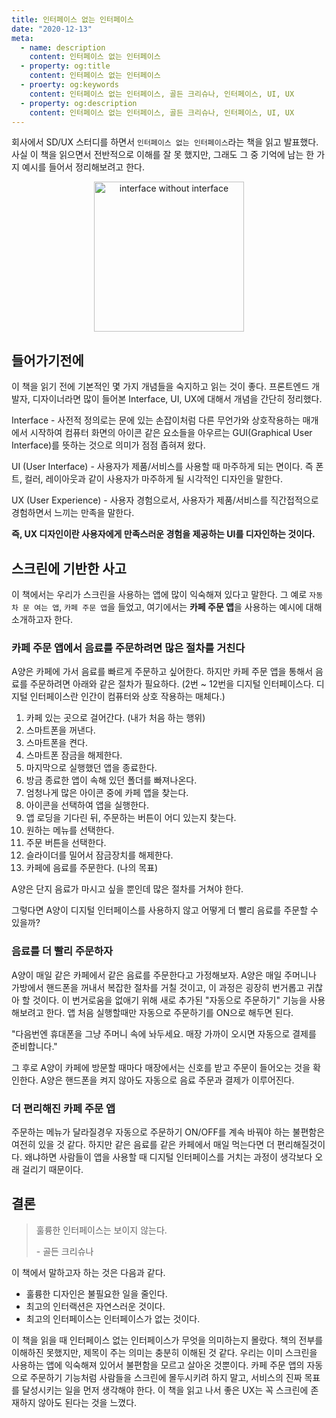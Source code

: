 ```yaml
---
title: 인터페이스 없는 인터페이스
date: "2020-12-13"
meta:
  - name: description
    content: 인터페이스 없는 인터페이스
  - property: og:title
    content: 인터페이스 없는 인터페이스
  - proerty: og:keywords
    content: 인터페이스 없는 인터페이스, 골든 크리슈나, 인터페이스, UI, UX
  - property: og:description
    content: 인터페이스 없는 인터페이스, 골든 크리슈나, 인터페이스, UI, UX
---
```


회사에서 SD/UX 스터디를 하면서 `인터페이스 없는 인터페이스`라는 책을 읽고 발표했다. 사실 이 책을 읽으면서 전반적으로 이해를 잘 못 했지만, 그래도 그 중 기억에 남는 한 가지 예시를 들어서 정리해보려고 한다.

<center>
  <figure>
    <img src="https://mblogthumb-phinf.pstatic.net/MjAxODExMTJfNjYg/MDAxNTQxOTU2OTc1MjA2.p77CnXh_ul6Y7z7XScb6GAq2iBu9zwOYb1mZS9eF3sEg.DIH0y7q-_qaMMBvku-_zdHiPrP25QJ0UHnlpv5yJMyQg.JPEG.jia-opal/L.jpg?type=w800" alt="interface without interface" width="240px">
  </figure>
</center>

## 들어가기전에

이 책을 읽기 전에 기본적인 몇 가지 개념들을 숙지하고 읽는 것이 좋다. 프론트엔드 개발자, 디자이너라면 많이 들어본 Interface, UI, UX에 대해서 개념을 간단히 정리했다.

Interface - 사전적 정의로는 문에 있는 손잡이처럼 다른 무언가와 상호작용하는 매개에서 시작하여 컴퓨터 화면의 아이콘 같은 요소들을 아우르는 GUI(Graphical User Interface)를 뜻하는 것으로 의미가 점점 좁혀져 왔다.

UI (User Interface) - 사용자가 제품/서비스를 사용할 때 마주하게 되는 면이다. 즉 폰트, 컬러, 레이아웃과 같이 사용자가 마주하게 될 시각적인 디자인을 말한다.

UX (User Experience) - 사용자 경험으로서, 사용자가 제품/서비스를 직간접적으로 경험하면서 느끼는 만족을 말한다.

**즉, UX 디자인이란 사용자에게 만족스러운 경험을 제공하는 UI를 디자인하는 것이다.**

## 스크린에 기반한 사고

이 책에서는 우리가 스크린을 사용하는 앱에 많이 익숙해져 있다고 말한다. 그 예로 `자동차 문 여는 앱`, `카페 주문 앱`을 들었고, 여기에서는 **카페 주문 앱**을 사용하는 예시에 대해 소개하고자 한다.

### 카페 주문 앱에서 음료를 주문하려면 많은 절차를 거친다

A양은 카페에 가서 음료를 빠르게 주문하고 싶어한다. 하지만 카페 주문 앱을 통해서 음료를 주문하려면 아래와 같은 절차가 필요하다. (2번 ~ 12번을 디지털 인터페이스다. 디지털 인터페이스란 인간이 컴퓨터와 상호 작용하는 매체다.)

1. 카페 있는 곳으로 걸어간다. (내가 처음 하는 행위)
2. 스마트폰을 꺼낸다.
3. 스마트폰을 켠다.
4. 스마트폰 잠금을 해제한다.
5. 마지막으로 실행했던 앱을 종료한다.
6. 방금 종료한 앱이 속해 있던 폴더를 빠져나온다.
7. 엄청나게 많은 아이콘 중에 카페 앱을 찾는다.
8. 아이콘을 선택하여 앱을 실행한다.
9. 앱 로딩을 기다린 뒤, 주문하는 버튼이 어디 있는지 찾는다.
10. 원하는 메뉴를 선택한다.
11. 주문 버튼을 선택한다.
12. 슬라이더를 밀어서 잠금장치를 해제한다.
13. 카페에 음료를 주문한다. (나의 목표)

A양은 단지 음료가 마시고 싶을 뿐인데 많은 절차를 거쳐야 한다.

그렇다면 A양이 디지털 인터페이스를 사용하지 않고 어떻게 더 빨리 음료를 주문할 수 있을까?

### 음료를 더 빨리 주문하자

A양이 매일 같은 카페에서 같은 음료를 주문한다고 가정해보자. A양은 매일 주머니나 가방에서 핸드폰을 꺼내서 복잡한 절차를 거칠 것이고, 이 과정은 굉장히 번거롭고 귀찮아 할 것이다.
이 번거로움을 없애기 위해 새로 추가된 "자동으로 주문하기" 기능을 사용해보려고 한다. 앱 처음 실행할때만 자동으로 주문하기를 ON으로 해두면 된다.

"다음번엔 휴대폰을 그냥 주머니 속에 놔두세요. 매장 가까이 오시면 자동으로 결제를 준비합니다."

그 후로 A양이 카페에 방문할 때마다 매장에서는 신호를 받고 주문이 들어오는 것을 확인한다. A양은 핸드폰을 켜지 않아도 자동으로 음료 주문과 결제가 이루어진다.

### 더 편리해진 카페 주문 앱

주문하는 메뉴가 달라질경우 자동으로 주문하기 ON/OFF를 계속 바꿔야 하는 불편함은 여전히 있을 것 같다. 하지만 같은 음료를 같은 카페에서 매일 먹는다면 더 편리해질것이다. 왜냐하면 사람들이 앱을 사용할 때 디지털 인터페이스를 거치는 과정이 생각보다 오래 걸리기 때문이다.

## 결론

> 훌륭한 인터페이스는 보이지 않는다.
>
> \- 골든 크리슈나

이 책에서 말하고자 하는 것은 다음과 같다.

- 훌륭한 디자인은 불필요한 일을 줄인다.
- 최고의 인터랙션은 자연스러운 것이다.
- 최고의 인터페이스는 인터페이스가 없는 것이다.

이 책을 읽을 때 인터페이스 없는 인터페이스가 무엇을 의미하는지 몰랐다. 책의 전부를 이해하진 못했지만, 제목이 주는 의미는 충분히 이해된 것 같다. 우리는 이미 스크린을 사용하는 앱에 익숙해져 있어서 불편함을 모르고 살아온 것뿐이다. 카페 주문 앱의 자동으로 주문하기 기능처럼 사람들을 스크린에 몰두시키려 하지 말고, 서비스의 진짜 목표를 달성시키는 일을 먼저 생각해야 한다. 이 책을 읽고 나서 좋은 UX는 꼭 스크린에 존재하지 않아도 된다는 것을 느꼈다.
